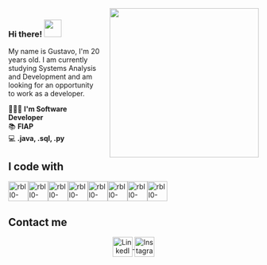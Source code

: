 <img src="https://user-images.githubusercontent.com/98968823/176971159-713d8449-4d4b-4ede-964b-bab1eb7be514.png" width="300px" align="right" style="margin-left: 20px; margin-bottom: 20px;">

### Hi there! <img src="https://github.com/TheDudeThatCode/TheDudeThatCode/blob/master/Assets/Hi.gif" width="35" />

My name is Gustavo, I'm 20 years old. I am currently studying Systems Analysis and Development and am looking for an opportunity to work as a developer.

👨🏻‍💻 **I'm Software Developer**  
📚 **FIAP**  
💻 **.java, .sql, .py**



## I code with

<div style="display: flex; flex-wrap: wrap;">
  <img align="center" alt="rbll0-java" height="40" src="https://cdn.jsdelivr.net/gh/devicons/devicon/icons/java/java-original.svg" />
  <img align="center" alt="rbll0-spring" height="40" src="https://cdn.jsdelivr.net/gh/devicons/devicon/icons/spring/spring-original.svg" />
  <img align="center" alt="rbll0-nextjs" height="40" src="https://cdn.jsdelivr.net/gh/devicons/devicon@latest/icons/nextjs/nextjs-original.svg"/>
  <img align="center" alt="rbll0-csharp" height="40" src="https://cdn.jsdelivr.net/gh/devicons/devicon/icons/csharp/csharp-original.svg" />
  <img align="center" alt="rbll0-nodejs" height="40" src="https://cdn.jsdelivr.net/gh/devicons/devicon@latest/icons/nodejs/nodejs-original-wordmark.svg" />
  <img align="center" alt="rbll0-azure" height="40" src="https://cdn.jsdelivr.net/gh/devicons/devicon/icons/azure/azure-original.svg" />
  <img align="center" alt="rbll0-oracle" height="40" src="https://cdn.jsdelivr.net/gh/devicons/devicon/icons/oracle/oracle-original.svg" />
  <img align="center" alt="rbll0-mysql" height="40" src="https://cdn.jsdelivr.net/gh/devicons/devicon/icons/mysql/mysql-original.svg" />
</div>


## Contact me    

<p align="center">
  <a href="https://www.linkedin.com/in/rbll0/" target="blank">
    <img align="center" src="https://www.vectorlogo.zone/logos/linkedin/linkedin-icon.svg" alt="LinkedIn" height="40" width="40" />
  </a>
  <a href="https://www.instagram.com/whodatgu/" target="blank">
    <img align="center" src="https://www.vectorlogo.zone/logos/instagram/instagram-icon.svg" alt="Instagram" height="40" width="40" />
  </a>
</p>
